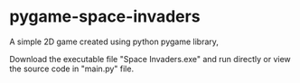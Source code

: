 # pygame-space-invaders

A simple 2D game created using python pygame library,

Download the executable file "Space Invaders.exe" and run directly or view the source code in "main.py" file.

